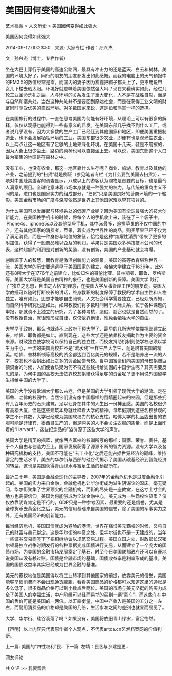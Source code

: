 # 美国因何变得如此强大

艺术档案 > 人文历史 > 美国因何变得如此强大

美国因何变得如此强大

2014-09-12 00:23:50　来源: 大家专栏 作者：孙兴杰



  文︱孙兴杰（博士，专栏作者）

坐在大巴上穿行于美国的高速公路网，最具有冲击力的还是蓝天、白云和树林，美国的环境太好了。同行的朋友的朋友都发出如此感慨，而我的电脑上的天气预报中的PM2.5的数值经常是零，而国内的妻子因为雾霾把窗子都关上了，更不用说带女儿下楼去晒太阳。环境好就意味着美国依然强大吗？现在来看确实如此，经过几轮工业革命洗礼之后，人与环境的关系发生了重大变化，人不是在战胜自然，而是与自然和谐共处。当然这种共处并不是要回到原始社会，而是在获得工业文明的财富同时享受优美的自然环境。对多数国家来说，这是鱼和熊掌一样的选择。

在美国旅行的过程中，一直在思考美国为何能有好环境，从理论上可以有很多的解释，仅仅从观感也能得到一些有意义的启发。在美国东部几乎找不到什么工厂，或者说几乎没有，因为大多数的生产工厂已经迁到其他国家和地区，即便美国重振制造业，也不会发展牺牲环境的工业。美国东部很少农业，即便有也是观光性农业，以上两点让这一地区有了足够的土地来绿化环境。在美国十几天，鞋是不用擦的，因为大街上很少尘土，路边的桌椅也可以直接坐上去。可以说，美国东部这个人口最为密集的地区是在森林之中。

没有工业，也没有农业，那这一地区靠什么生存呢？商业、旅游、教育以及其他的产业，之前提到的“扫货”就是例证（参见笔者专栏《为什么要到美国去扫货》），一项对中国赴美游客的调查显示，八成以上的游客认为购物是首要的目标，也是最令人满意的项目。全球化意味着市场本身就是一种强大的权力，与传统的重商主义不同的是，进口也是国家实力的组成部分，“扫货”只是美国良好的营商环境的一个缩影。美国金融市场的广度与深度依然是世界上其他国家难以望其项背的。

为什么美国可以发展起与环境共处的低碳产业呢？因为美国有全球最强大的技术创新能力。在美国换手机卡的时候，将每个人的手机收上来，装在了三个袋子中，iPhone4s、iphone5s以及其他型号手机，其中5s最多，追捧苹果的不仅中国的中产，还有其他国家的消费者，苹果，着实成为世界性的商品。购买苹果已经不仅为了满足消费，而是一种身份与地位的象征，恰恰是这种“炫耀性消费”带来了更多的附加值，获得了一般商品难以企及的利润。苹果只是美国众多科技技术公司的代表，这种超额的利润是对创新的奖励，没有创新，美国的产业基础就会垮塌。

创新源于人的智慧，而教育是激活创新能力的源泉。美国的高等教育堪称世界一流，美国大学的历史要远远早于美国国家的建立，哈佛大学建立于1636年，此外还有8所大学在1776年之前建立，比如知名的哥伦比亚、普林斯顿、耶鲁、罗格斯等。美国大学既是美国自由精神的象征，也是美国创新的保障。美国大学 践行了“独立之思想，自由之人格”的理念，在美国大学从事管理工作的朋友说，美国大学教授可以随时打断校长的讲话，终身教职的制度保障了教授的学术自主性和人格独立，唯有如此，思想才能够自由驰骋。人文社会科学需要独立，已经众所周知，而自然科学研究也是如此，如果教授们将多数时间用于人际关系，忙于各种课题的申报，那就谈不上独立的研究，为了各种考核，造假、剽窃也就是自然而然的了。没有教授自治，就很难形成自律，仅仅依靠他律，难免会牺牲大学的自由。

大学早于政府，那么也就谈不上政府干预大学了，最早的几所大学依靠捐助建立起来，哈佛、耶鲁都是如此，直到现在，这些大学还是依靠校友捐助作为主要的资金来源。财政独立使学校可以保持自己的独立性，而校友捐助机制则使学校必须以学生为中心，一流的美国高校并不是“流水线”一样生产大学生，而是培育美国的精英。哈佛、普林斯顿等高校的资金都达到百亿美元的规模，若不是培养出一流的人才，校友也不会捐出如此之多的资金回馈母校。当中国富豪们向美国的母校捐赠巨额资金的时候，人们便会质疑为何不将这些钱捐给贫困的中国学生呢？其实需要反思的是，为何中国的高校无法依靠校友捐赠获得足够的资金呢？更不用说外国留学生捐给中国的大学了。

美国的大学没有欧洲大学那么古老，但是美国的大学引领了现代大学的潮流。走在耶鲁、哈佛的校园中，当然它们没有像中国那样的围墙圈起来的校园，但是那些拥有几百年历史的石头建筑，足以让身在其中的人生出一份神圣感。美国的名校很少有高楼大厦，但是这些建筑本身就诠释着大学的精神。每年假期到这些名校参观的学生不计其数，大学已经成为美国软权力的核心支柱。哈佛大学的礼品店出售的衣服可能是菲律宾、墨西哥生产的，但是购买的人不会关注衣服的质量，而是上面印着的“Harvard”，这些纪念品的"溢价源于这些大学的声誉。

美国大学是精英的摇篮，就像西点军校的校训所写的那样：国家、荣誉、责任，基于个人自由与创造力至上，国家发展获得了源源不断的智力资源。没有大学以及各种研究机构的支持，美国不可能在"去工业化"之后还能占据世界经济的巅峰，维持富足的生活水平。美东的华尔街与西部的硅谷代揭示了美国从碳基经济到智能经济的转型，这也是美国获得青山绿水与富足生活的秘密所在。

最近三十年，美国是金融全球化的主导者，2007年的金融危机也是过度金融化引起的。美国的实力来自金融，金融危机也让华尔街成为滋生阴谋论的温床。毫无疑问，华尔街聚集了世界顶尖的金融机构，而街的尽头是一座教堂，在这寸土寸金的地方也需要信仰。美国为何能够成为全球金融中心，美元成为一种霸权性货币？仅仅依靠阴谋肯定是不行的，GDP只是一种参考因素，最重要的还是信誉，尤其是全球货币去黄金化之后，美元的信用基础来自美国的信誉，除了美国的军事实力之外，还有美国经济的创新能力。

每当经济危机，美国国债就成为避险的港湾，世界在痛恨美元霸权的时候，又将自己的财富与美元绑定。这是华尔街的神奇之处，但华尔街也不是一天建成的，当年一些证券交易商签下了梧桐树协议以规范交易过程。美国立国之处，财政部长汉密尔顿将独立战争时期发行的各种票据变成国债进行交易，从而建立了一个庞大的国债市场，为美国的金融市场发展奠定了基石，时至今日美国联邦政府还可以自豪地说美国从没有赖过账。国债是金融市场的基础，国债收益率是利率形成的基准，美国的国债收益率其实已经成为世界金融的基准。

美元的霸权地位是美国得以将工业转移到其他国家的前提，依靠美元的信誉，美国能够举债消费而不会出现通货膨胀，看看美国商品的价格都可以知道这里的通胀是多么低了，很多商品价格可以到小数点后两位。美国的市场与美元坚挺的购买力成全了美国人的幸福生活，中产阶级可以轻而易举的买到一辆“豪车”，而这些车在中国的售价可能是美国的一两倍。以汇率衡量，中国中产收入是美国的五分之一左右，而耐用消费品的价格却是美国的几倍，生活水准之间的差别也就显而易见了。

大学、华尔街、硅谷衰落了吗？如果没有，美国将依旧青山绿水，富足怡然。

  【声明】以上内容只代表原作者个人观点，不代表artda.cn艺术档案网的价值判断。

上一篇: 美国的“四性权利”民..  下一篇: 左靖：民艺与乡建是更..   

网友评论

共 0 评 >>  我要留言